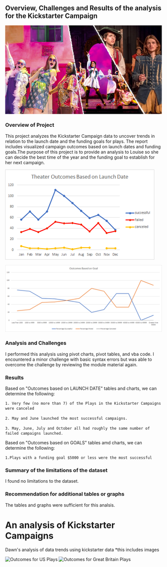 ## Overview, Challenges and Results of the analysis for the Kickstarter Campaign 

![Image Title](OverviewPicDeliverable3.png)

### Overview of Project
This project analyzes the Kickstarter Campaign data to uncover trends in relation to the launch date and the funding goals for plays. The report includes visualized campaign outcomes based on launch dates and funding goals.The purpose of this project is to provide an analysis to Louise so she can decide the best time of the year and the funding goal to establish for her next campaign.

![Image Title](https://github.com/DawnWalker12/-kickstarter-analysis-/blob/main/Theater_Outcomes_vs_Launch.png)



![Image Title](https://github.com/DawnWalker12/-kickstarter-analysis-/blob/main/Outcomes_vs_Goals.png)

### Analysis and Challenges
I performed this analysis using pivot charts, pivot tables, and vba code. I encountered a minor challenge with basic syntax errors but was able to overcome the challenge by reviewing the module material again.



### Results
Based on "Outcomes based on LAUNCH DATE" tables and charts, we can determine the following:

	1. Very few (no more than 7) of the Plays in the Kickstarter Campaigns were canceled

	2. May and June launched the most successful campaigns. 
	
	3. May, June, July and October all had roughly the same number of failed campaigns launched.
	



Based on "Outcomes based on GOALS" tables amd charts, we can determine the following:
	
	1.Plays with a funding goal $5000 or less were the most successful
	


### Summary of the limitations of the dataset
I found no limitations to the dataset.

### Recommendation for additional tables or graphs 
The tables and graphs were sufficient for this analsis.




# An analysis of Kickstarter Campaigns
Dawn's analysis of data trends using kickstarter data
*this includes images

![Outcomes for US Plays](https://user-images.githubusercontent.com/96275527/147579267-8d67f51e-f069-4430-ba68-c10d10836883.png)
![Outcomes for Great Britain Plays](https://user-images.githubusercontent.com/96275527/147579277-5f76dd85-af57-47ce-a047-44e3205d3805.png)
